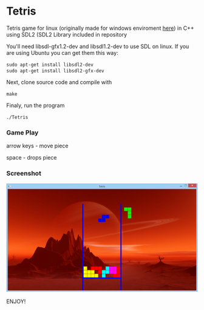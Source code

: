 
# Tetris 
Tetris game for linux (originally made for windows enviroment [here](https://github.com/abesary/tetris)) in C++ using SDL2 (SDL2 Library included in repository

You'll need libsdl-gfx1.2-dev and libsdl1.2-dev to use SDL on linux. If you are using Ubuntu you can get them this way: 
```
sudo apt-get install libsdl2-dev 
sudo apt-get install libsdl2-gfx-dev
```

Next, clone source code and compile with
```
make
```

Finaly, run the program
```
./Tetris
```
### Game Play
arrow keys - move piece

space      - drops piece

### Screenshot
![alt text](Tetris-screenshot.png "Screenshot")

ENJOY!


